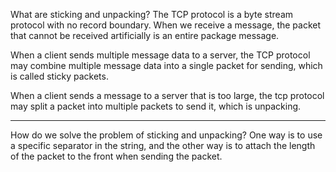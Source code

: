 What are sticking and unpacking? The TCP protocol is a byte stream protocol with no record boundary. When we receive a
message, the packet that cannot be received artificially is an entire package message.

When a client sends multiple message data to a server, the TCP protocol may combine multiple message data into a single
packet for sending, which is called sticky packets.

When a client sends a message to a server that is too large, the tcp protocol may split a packet into multiple packets
to send it, which is unpacking.
***
How do we solve the problem of sticking and unpacking? One way is to use a specific separator in the string, and the
other way is to attach the length of the packet to the front when sending the packet.